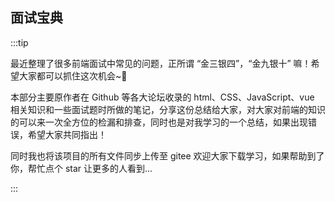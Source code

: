 ## 面试宝典
:::tip

最近整理了很多前端面试中常见的问题，正所谓 “金三银四”，“金九银十” 嘛！希望大家都可以抓住这次机会~🙉

本部分主要原作者在 Github 等各大论坛收录的 html、CSS、JavaScript、vue 相关知识和一些面试题时所做的笔记，分享这份总结给大家，对大家对前端的知识的可以来一次全方位的检漏和排查，同时也是对我学习的一个总结，如果出现错误，希望大家共同指出！

同时我也将该项目的所有文件同步上传至 gitee 欢迎大家下载学习，如果帮助到了你，帮忙点个 star 让更多的人看到...

:::